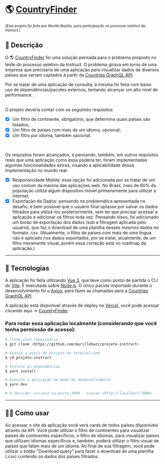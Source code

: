 # 🌎 [CountryFinder](https://countryfinder-instruct.vercel.app/)

<small><i>(Este projeto foi feito por Murillo Bazilio, para participação no processo seletivo da Instruct.)</i></small>

## 📘 Descrição

  O 🌎 [CountryFinder](https://countryfinder-instruct.vercel.app/) foi uma solução pensada para o problema proposto no teste do processo seletivo da Instruct. O problema girava em torno de uma empresa que precisaria de uma aplicação para visualizar dados de diversos países que seriam captados à partir da [Countries GraphQL API](https://countries.trevorblades.com/graphql).

Por se tratar de uma aplicação de consulta, a mesma foi feita com baixo uso de dependências/pacotes externos, tentando alcançar um alto nível de performance.

<br>
  O projeto deveria contar com os seguintes requisitos:
  
- [x] Um filtro de continente, obrigatório, que determina quais países são listados;
- [x] Um filtro de países com mais de um idioma, opcional;
- [x] Um filtro por idioma, também opcional.

<br>

  Os requisitos foram alcançados, e pensando, também, em outros requisitos reais que uma aplicação como essa poderia ter, foram implementadas algumas funcionalidades extras, visando a aplicabilidade dessa implementação no mundo real:

- [x] Responsividade Mobile: essa opção foi adicionada por se tratar de um uso comum da maioria das aplicações web. No Brasil, mais de 60% da população utiliza algum dispositivo móvel primariamente para utilizar a internet;
- [x] Exportação de Dados: pensando na problemática apresentada no desafio, é bem possível que o usuário final optasse por salvar os dados filtrados para utilizá-los posteriormente, sem ter que precisar acessar a aplicação e adicionar os filtros toda vez. Pensando nisso, foi adicionado um botão de exportação dos dados (sob a filtragem aplicada pelo usuário), que faz o download de uma planilha desses mesmos dados no formato .csv. (Atualmente, o filtro de países com mais de uma língua não é aplicado nos dados exportados, por se tratar, atualmente, de um filtro meramente visual, porém essa correção está no roadmap da aplicação.)

<hr>

## 💾 Tecnologias

  A aplicação foi feita utilizando [Vue 3](https://vuejs.org/), que teve como ponto de partida o CLI do [Vite](https://vitejs.dev/). É executada sobre [Node.js](https://nodejs.org/en/). O único pacote importado durante o desenvolvimento foi o [Axios](https://axios-http.com/), para fazer as chamadas para a [Countries GraphQL API](https://countries.trevorblades.com/graphql).

  A aplicação está disponível através de deploy no [Vercel](https://vercel.com/), você pode acessar clicando aqui -> [CountryFinder](https://countryfinder-instruct.vercel.app/)
<br>

### Para rodar essa aplicação localmente (considerando que você tenha permissão de acesso):
```bash
# Clone este repositório
$ git clone <https://github.com/murillobazz/projeto-instruct>

# Acesse a pasta do projeto no terminal/cmd
$ cd projeto-instruct

# Instale as dependências
$ yarn install

# Execute a aplicação em modo de desenvolvimento
$ yarn dev

# O servidor inciará na porta:3000 - acesse <http://localhost:3000>
```
<hr>

## 👨‍💻 Como usar

  Ao acessar o site da aplicação você verá cards de todos países disponíveis através da API. Você pode utilizar o filtro de continentes para visualizar países de continentes específicos, o filtro de idiomas, para visualizar países que utilizam idiomas específicos e, também, poderá utilizar o filtro visual de países que falam mais de um idioma. Ao final de sua filtragem, você pode utilizar o botão "Download query" para fazer o download de uma planilha (.csv) contendo os dados dos países filtrados.
